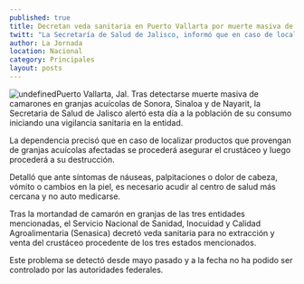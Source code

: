```yaml
---
published: true
title: Decretan veda sanitaria en Puerto Vallarta por muerte masiva de camarones en granjas acuícolas
twitt: "La Secretaría de Salud de Jalisco, informó que en caso de localizar productos que provengan de granjas acuícolas afectadas se procederá asegurar el crustáceo y luego procederá a su destrucción"
author: La Jornada
location: Nacional
category: Principales
layout: posts
---
```


![undefined](http://i.imgur.com/VzyAfinm.jpg)Puerto Vallarta, Jal. Tras detectarse muerte masiva de camarones en granjas acuícolas de Sonora, Sinaloa y de Nayarit, la Secretaria de Salud de Jalisco alertó esta día a la población de su consumo iniciando una vigilancia sanitaria en la entidad.

La dependencia precisó que en caso de localizar productos que provengan de granjas acuícolas afectadas se procederá asegurar el crustáceo y luego procederá a su destrucción.

Detalló que ante síntomas de náuseas, palpitaciones o dolor de cabeza, vómito o cambios en la piel, es necesario acudir al centro de salud más cercana y no auto medicarse.

Tras la mortandad de camarón en granjas de las tres entidades mencionadas, el Servicio Nacional de Sanidad, Inocuidad y Calidad Agroalimentaria (Senasica) decretó veda sanitaria para no extracción y venta del crustáceo procedente de los tres estados mencionados.

Este problema se detectó desde mayo pasado y a la fecha no ha podido ser controlado por las autoridades federales.
